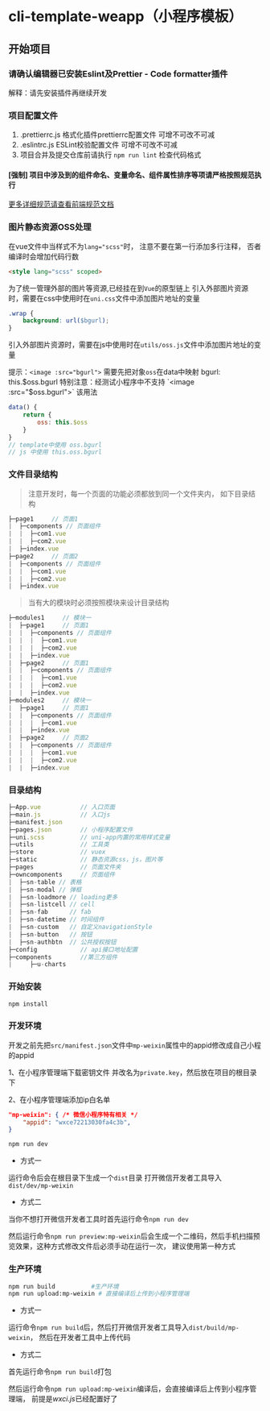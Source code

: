 # cli-template-weapp（小程序模板）

## 开始项目

### 请确认编辑器已安装Eslint及Prettier - Code formatter插件

解释：请先安装插件再继续开发

### 项目配置文件

1. .prettierrc.js 格式化插件prettierrc配置文件 可增不可改不可减
2. .eslintrc.js ESLint校验配置文件 可增不可改不可减
3. 项目合并及提交仓库前请执行 `npm run lint` 检查代码格式

#### [强制] 项目中涉及到的组件命名、变量命名、组件属性排序等项请严格按照规范执行

[更多详细规范请查看前端规范文档](http://front.movecss.com)

### 图片静态资源OSS处理

在vue文件中当样式不为`lang="scss"`时， 注意不要在第一行添加多行注释， 否者编译时会增加代码行数

```html
<style lang="scss" scoped>
```

为了统一管理外部的图片等资源,已经挂在到`Vue`的原型链上
引入外部图片资源时，需要在css中使用时在`uni.css`文件中添加图片地址的变量

```css
.wrap {
    background: url($bgurl);
}
```

引入外部图片资源时，需要在js中使用时在`utils/oss.js`文件中添加图片地址的变量

提示：`<image :src="bgurl">`  需要先把对象`oss`在data中映射 bgurl: this.$oss.bgurl
特别注意：经测试小程序中不支持 `<image :src="$oss.bgurl">` 该用法

```js
data() {
    return {
        oss: this.$oss
    }
}
// template中使用 oss.bgurl
// js 中使用 this.oss.bgurl
```

### 文件目录结构

> 注意开发时，每一个页面的功能必须都放到同一个文件夹内， 如下目录结构

```js
├─page1     // 页面1
|  ├─components // 页面组件
|  |  ├─com1.vue
|  |  ├─com2.vue
|  ├─index.vue
├─page2     // 页面2
|  ├─components // 页面组件
|  |  ├─com1.vue
|  |  ├─com2.vue
|  ├─index.vue
```

> 当有大的模块时必须按照模块来设计目录结构

```js
├─modules1     // 模块一
|  ├─page1     // 页面1
|  |  ├─components // 页面组件
|  |  |  ├─com1.vue
|  |  |  ├─com2.vue
|  |  ├─index.vue
|  ├─page2     // 页面1
|  |  ├─components // 页面组件
|  |  |  ├─com1.vue
|  |  |  ├─com2.vue
|  |  ├─index.vue
├─modules2     // 模块一
|  ├─page1     // 页面1
|  |  ├─components // 页面组件
|  |  |  ├─com1.vue
|  |  ├─index.vue
|  ├─page2     // 页面2
|  |  ├─components // 页面组件
|  |  |  ├─com1.vue
|  |  |  ├─com2.vue
|  |  ├─index.vue
```

### 目录结构

```js
├─App.vue           // 入口页面
├─main.js           // 入口js
├─manifest.json
├─pages.json        // 小程序配置文件
├─uni.scss          // uni-app内置的常用样式变量
├─utils             // 工具类
├─store             // vuex
├─static            // 静态资源css，js，图片等
├─pages             // 页面文件夹
├─owncomponents     // 页面组件
|  ├─sn-table // 表格
|  ├─sn-modal // 弹框
|  ├─sn-loadmore // loading更多
|  ├─sn-listcell // cell
|  ├─sn-fab      // fab
|  ├─sn-datetime // 时间组件
|  ├─sn-custom   // 自定义navigationStyle
|  ├─sn-button   // 按钮
|  ├─sn-authbtn  // 公共授权按钮
├─config            // api接口地址配置
├─components        //第三方组件
|     ├─u-charts
```

### 开始安装

```bash
npm install
```

### 开发环境

开发之前先把`src/manifest.json`文件中`mp-weixin`属性中的appid修改成自己小程的appid

1、在小程序管理端下载密钥文件 并改名为`private.key`，然后放在项目的根目录下

2、在小程序管理端添加ip白名单

```json
"mp-weixin": { /* 微信小程序特有相关 */
    "appid": "wxce72213030fa4c3b",
}
```

```bash
npm run dev
```

- 方式一

运行命令后会在根目录下生成一个`dist`目录
打开微信开发者工具导入`dist/dev/mp-weixin`

- 方式二

当你不想打开微信开发者工具时首先运行命令`npm run dev`

然后运行命令`npm run preview:mp-weixin`后会生成一个二维码，然后手机扫描预览效果，这种方式修改文件后必须手动在运行一次， 建议使用第一种方式

### 生产环境

```bash
npm run build          #生产环境
npm run upload:mp-weixin # 直接编译后上传到小程序管理端
```

- 方式一

运行命令`npm run build`后，然后打开微信开发者工具导入`dist/build/mp-weixin`， 然后在开发者工具中上传代码

- 方式二

首先运行命令`npm run build`打包

然后运行命令`npm run upload:mp-weixin`编译后，会直接编译后上传到小程序管理端， 前提是*wxci.js*已经配置好了
